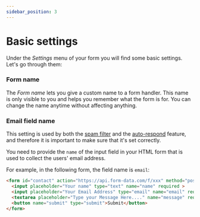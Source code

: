 ```yaml
---
sidebar_position: 3
---
```


# Basic settings

Under the _Settings_ menu of your form you will find some basic settings. Let's go through them:

### Form name

The _Form name_ lets you give a custom name to a form handler. This name is only visible to you and helps you remember what the form is for. You can change the name anytime without affecting anything.

### Email field name

This setting is used by both the [spam filter](spam-filteruto-filtering.md) and the [auto-respond](email/auto-response.md) feature, and therefore it is important to make sure that it's set correctly.

You need to provide the `name` of the input field in your HTML form that is used to collect the users' email address.

For example, in the following form, the field name is `email`:
```html
<form id="contact" action="https://api.form-data.com/f/xxx" method="post">
  <input placeholder="Your name" type="text" name="name" required >
  <input placeholder="Your Email Address" type="email" name="email" required>
  <textarea placeholder="Type your Message Here...." name="message" required></textarea>
  <button name="submit" type="submit">Submit</button>
</form>
```


